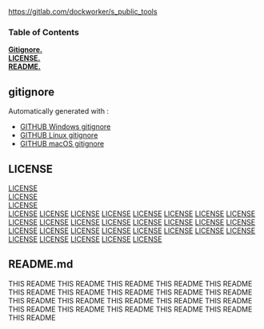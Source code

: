 https://gitlab.com/dockworker/s_public_tools
  
### Table of Contents  
**[Gitignore.](#gitignore)**  
**[LICENSE.](#license)**  
**[README.](#readmemd)**  

## gitignore

Automatically generated with :  
- [GITHUB Windows gitignore](https://raw.githubusercontent.com/github/gitignore/master/Global/Windows.gitignore)  
- [GITHUB Linux gitignore](https://raw.githubusercontent.com/github/gitignore/master/Global/Linux.gitignore)  
- [GITHUB macOS gitignore](https://raw.githubusercontent.com/github/gitignore/master/Global/macOS.gitignore)  
 
## LICENSE

[LICENSE](https://gitlab.com/dockworker/s_public_tools/LICENSE)  
[LICENSE](https://gitlab.com/dockworker/s_public_tools/LICENSE)  
[LICENSE](https://gitlab.com/dockworker/s_public_tools/LICENSE)  
[LICENSE](https://gitlab.com/dockworker/s_public_tools/LICENSE)
[LICENSE](https://gitlab.com/dockworker/s_public_tools/LICENSE)
[LICENSE](https://gitlab.com/dockworker/s_public_tools/LICENSE)
[LICENSE](https://gitlab.com/dockworker/s_public_tools/LICENSE)
[LICENSE](https://gitlab.com/dockworker/s_public_tools/LICENSE)
[LICENSE](https://gitlab.com/dockworker/s_public_tools/LICENSE)
[LICENSE](https://gitlab.com/dockworker/s_public_tools/LICENSE)
[LICENSE](https://gitlab.com/dockworker/s_public_tools/LICENSE)
[LICENSE](https://gitlab.com/dockworker/s_public_tools/LICENSE)
[LICENSE](https://gitlab.com/dockworker/s_public_tools/LICENSE)
[LICENSE](https://gitlab.com/dockworker/s_public_tools/LICENSE)
[LICENSE](https://gitlab.com/dockworker/s_public_tools/LICENSE)
[LICENSE](https://gitlab.com/dockworker/s_public_tools/LICENSE)
[LICENSE](https://gitlab.com/dockworker/s_public_tools/LICENSE)
[LICENSE](https://gitlab.com/dockworker/s_public_tools/LICENSE)
[LICENSE](https://gitlab.com/dockworker/s_public_tools/LICENSE)
[LICENSE](https://gitlab.com/dockworker/s_public_tools/LICENSE)
[LICENSE](https://gitlab.com/dockworker/s_public_tools/LICENSE)
[LICENSE](https://gitlab.com/dockworker/s_public_tools/LICENSE)
[LICENSE](https://gitlab.com/dockworker/s_public_tools/LICENSE)
[LICENSE](https://gitlab.com/dockworker/s_public_tools/LICENSE)
[LICENSE](https://gitlab.com/dockworker/s_public_tools/LICENSE)
[LICENSE](https://gitlab.com/dockworker/s_public_tools/LICENSE)
[LICENSE](https://gitlab.com/dockworker/s_public_tools/LICENSE)
[LICENSE](https://gitlab.com/dockworker/s_public_tools/LICENSE)
[LICENSE](https://gitlab.com/dockworker/s_public_tools/LICENSE)
[LICENSE](https://gitlab.com/dockworker/s_public_tools/LICENSE)
[LICENSE](https://gitlab.com/dockworker/s_public_tools/LICENSE)
[LICENSE](https://gitlab.com/dockworker/s_public_tools/LICENSE)

## README.md

THIS README
THIS README
THIS README
THIS README
THIS README
THIS README
THIS README
THIS README
THIS README
THIS README
THIS README
THIS README
THIS README
THIS README
THIS README
THIS README
THIS README
THIS README
THIS README
THIS README
THIS README

